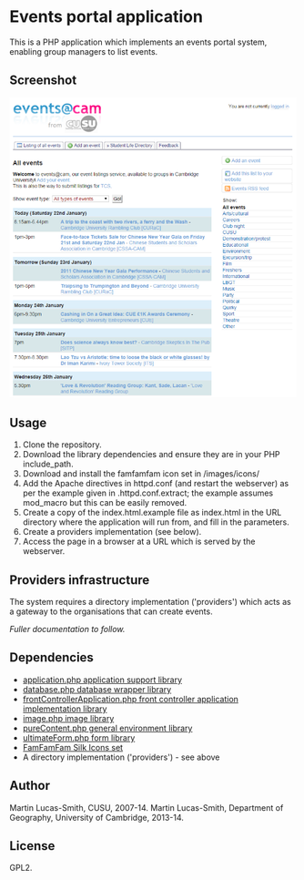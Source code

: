 Events portal application
=========================

This is a PHP application which implements an events portal system, enabling group managers to list events.


Screenshot
----------

![Screenshot](screenshot.png)


Usage
-----

1. Clone the repository.
2. Download the library dependencies and ensure they are in your PHP include_path.
3. Download and install the famfamfam icon set in /images/icons/
4. Add the Apache directives in httpd.conf (and restart the webserver) as per the example given in .httpd.conf.extract; the example assumes mod_macro but this can be easily removed.
5. Create a copy of the index.html.example file as index.html in the URL directory where the application will run from, and fill in the parameters.
6. Create a providers implementation (see below).
7. Access the page in a browser at a URL which is served by the webserver.


Providers infrastructure
------------------------

The system requires a directory implementation ('providers') which acts as a gateway to the organisations that can create events.

_Fuller documentation to follow._



Dependencies
------------

* [application.php application support library](http://download.geog.cam.ac.uk/projects/application/)
* [database.php database wrapper library](http://download.geog.cam.ac.uk/projects/database/)
* [frontControllerApplication.php front controller application implementation library](http://download.geog.cam.ac.uk/projects/frontcontrollerapplication/)
* [image.php image library](http://download.geog.cam.ac.uk/projects/image/)
* [pureContent.php general environment library](http://download.geog.cam.ac.uk/projects/purecontent/)
* [ultimateForm.php form library](http://download.geog.cam.ac.uk/projects/ultimateform/)
* [FamFamFam Silk Icons set](http://www.famfamfam.com/lab/icons/silk/)
* A directory implementation ('providers') - see above



Author
------

Martin Lucas-Smith, CUSU, 2007-14.
Martin Lucas-Smith, Department of Geography, University of Cambridge, 2013-14.


License
-------

GPL2.
